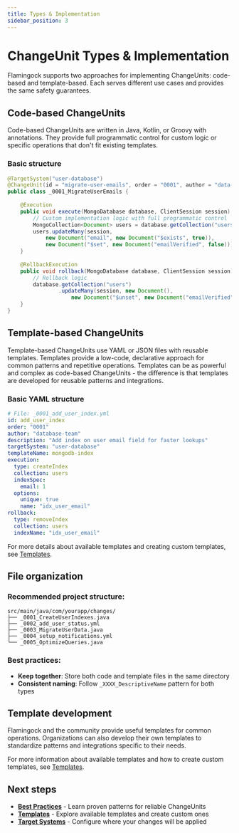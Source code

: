 ```yaml
---
title: Types & Implementation
sidebar_position: 3
---
```


# ChangeUnit Types & Implementation

Flamingock supports two approaches for implementing ChangeUnits: code-based and template-based. Each serves different use cases and provides the same safety guarantees.

## Code-based ChangeUnits

Code-based ChangeUnits are written in Java, Kotlin, or Groovy with annotations. They provide full programmatic control for custom logic or specific operations that don't fit existing templates.

### Basic structure

```java
@TargetSystem("user-database")
@ChangeUnit(id = "migrate-user-emails", order = "0001", author = "data-team")
public class _0001_MigrateUserEmails {
    
    @Execution
    public void execute(MongoDatabase database, ClientSession session) {
        // Custom implementation logic with full programmatic control
        MongoCollection<Document> users = database.getCollection("users");
        users.updateMany(session,
            new Document("email", new Document("$exists", true)),
            new Document("$set", new Document("emailVerified", false)));
    }
    
    @RollbackExecution
    public void rollback(MongoDatabase database, ClientSession session) {
        // Rollback logic
        database.getCollection("users")
                .updateMany(session, new Document(),
                    new Document("$unset", new Document("emailVerified", "")));
    }
}
```

## Template-based ChangeUnits

Template-based ChangeUnits use YAML or JSON files with reusable templates. Templates provide a low-code, declarative approach for common patterns and repetitive operations. Templates can be as powerful and complex as code-based ChangeUnits - the difference is that templates are developed for reusable patterns and integrations.

### Basic YAML structure

```yaml
# File: _0001_add_user_index.yml
id: add_user_index
order: "0001"
author: "database-team"
description: "Add index on user email field for faster lookups"
targetSystem: "user-database"
templateName: mongodb-index
execution:
  type: createIndex
  collection: users
  indexSpec:
    email: 1
  options:
    unique: true
    name: "idx_user_email"
rollback:
  type: removeIndex
  collection: users
  indexName: "idx_user_email"
```

For more details about available templates and creating custom templates, see [Templates](../templates/introduction).


## File organization

### Recommended project structure:
```
src/main/java/com/yourapp/changes/
├── _0001_CreateUserIndexes.java
├── _0002_add_user_status.yml
├── _0003_MigrateUserData.java
├── _0004_setup_notifications.yml
└── _0005_OptimizeQueries.java
```

### Best practices:
- **Keep together**: Store both code and template files in the same directory
- **Consistent naming**: Follow `_XXXX_DescriptiveName` pattern for both types

## Template development

Flamingock and the community provide useful templates for common operations. Organizations can also develop their own templates to standardize patterns and integrations specific to their needs.

For more information about available templates and how to create custom templates, see [Templates](../templates/introduction).

## Next steps

- **[Best Practices](./best-practices)** - Learn proven patterns for reliable ChangeUnits
- **[Templates](../templates/introduction)** - Explore available templates and create custom ones
- **[Target Systems](../target-systems/introduction)** - Configure where your changes will be applied